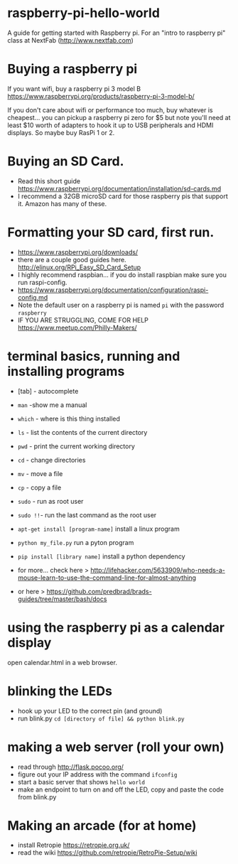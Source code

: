 # raspberry-pi-hello-world

A guide for getting started with Raspberry pi. For an "intro to raspberry pi" class at NextFab (http://www.nextfab.com)

# Buying a raspberry pi

If you want wifi, buy a raspberry pi 3 model B https://www.raspberrypi.org/products/raspberry-pi-3-model-b/

If you don't care about wifi or performance too much, buy whatever is cheapest...
you can pickup a raspberry pi zero for $5 but note you'll need at least $10 worth of adapters to hook it up to USB peripherals and HDMI displays. So maybe buy RasPi 1 or 2.

# Buying an SD Card.

* Read this short guide https://www.raspberrypi.org/documentation/installation/sd-cards.md
* I recommend a 32GB microSD card for those raspberry pis that support it. Amazon has many of these.

# Formatting your SD card, first run.

* https://www.raspberrypi.org/downloads/
* there are a couple good guides here. http://elinux.org/RPi_Easy_SD_Card_Setup
* I highly recommend raspbian... if you do install raspbian make sure you run raspi-config.
* https://www.raspberrypi.org/documentation/configuration/raspi-config.md
* Note the default user on a raspberry pi is named `pi` with the password `raspberry`
* IF YOU ARE STRUGGLING, COME FOR HELP https://www.meetup.com/Philly-Makers/

# terminal basics, running and installing programs

* [tab] - autocomplete
* `man` -show me a manual
* `which` - where is this thing installed
* `ls` - list the contents of the current directory
* `pwd` - print the current working directory
* `cd` - change directories
* `mv` - move a file
* `cp` - copy a file
* `sudo` - run as root user
* `sudo !!`- run the last command as the root user
* `apt-get install [program-name]` install a linux program
* `python my_file.py` run a pyton program
* `pip install [library name]` install a python dependency

* for more... check here > http://lifehacker.com/5633909/who-needs-a-mouse-learn-to-use-the-command-line-for-almost-anything
* or here > https://github.com/predbrad/brads-guides/tree/master/bash/docs

# using the raspberry pi as a calendar display

open calendar.html in a web browser.

# blinking the LEDs

* hook up your LED to the correct pin (and ground)
* run blink.py  `cd [directory of file] && python blink.py`

# making a web server (roll your own)

* read through http://flask.pocoo.org/
* figure out your IP address with the command `ifconfig`
* start a basic server that shows `hello world`
* make an endpoint to turn on and off the LED, copy and paste the code from blink.py

# Making an arcade (for at home)

* install Retropie https://retropie.org.uk/
* read the wiki https://github.com/retropie/RetroPie-Setup/wiki
